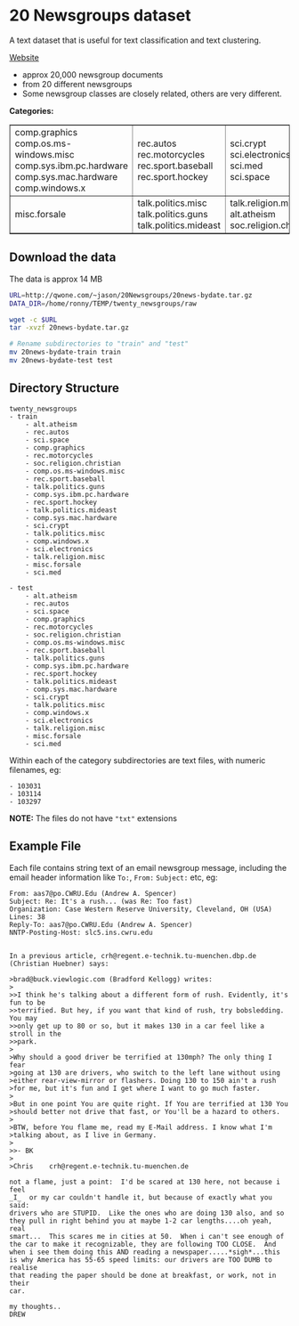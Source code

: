 # 20 Newsgroups dataset

A text dataset that is useful for text classification and text clustering.


[Website](http://qwone.com/~jason/20Newsgroups/)

- approx 20,000 newsgroup documents
- from 20 different newsgroups
- Some newsgroup classes are closely related, others are very different.

**Categories:**

<table border="1">
<tbody><tr>
<td>comp.graphics<br>comp.os.ms-windows.misc<br>comp.sys.ibm.pc.hardware<br>comp.sys.mac.hardware<br>comp.windows.x</td>
<td>rec.autos<br>rec.motorcycles<br>rec.sport.baseball<br>rec.sport.hockey</td>
<td>sci.crypt<br>sci.electronics<br>sci.med<br>sci.space</td>
</tr><tr>
<td>misc.forsale</td>
<td>talk.politics.misc<br>talk.politics.guns<br>talk.politics.mideast</td>
<td>talk.religion.misc<br>alt.atheism<br>soc.religion.christian</td>
</tr>
</tbody></table>

## Download the data

The data is approx 14 MB

```sh
URL=http://qwone.com/~jason/20Newsgroups/20news-bydate.tar.gz
DATA_DIR=/home/ronny/TEMP/twenty_newsgroups/raw

wget -c $URL
tar -xvzf 20news-bydate.tar.gz

# Rename subdirectories to "train" and "test"
mv 20news-bydate-train train
mv 20news-bydate-test test
```

## Directory Structure
```
twenty_newsgroups
- train
    - alt.atheism
    - rec.autos
    - sci.space
    - comp.graphics
    - rec.motorcycles
    - soc.religion.christian
    - comp.os.ms-windows.misc
    - rec.sport.baseball
    - talk.politics.guns
    - comp.sys.ibm.pc.hardware
    - rec.sport.hockey
    - talk.politics.mideast
    - comp.sys.mac.hardware
    - sci.crypt
    - talk.politics.misc
    - comp.windows.x
    - sci.electronics
    - talk.religion.misc
    - misc.forsale
    - sci.med

- test
    - alt.atheism
    - rec.autos
    - sci.space
    - comp.graphics
    - rec.motorcycles
    - soc.religion.christian
    - comp.os.ms-windows.misc
    - rec.sport.baseball
    - talk.politics.guns
    - comp.sys.ibm.pc.hardware
    - rec.sport.hockey
    - talk.politics.mideast
    - comp.sys.mac.hardware
    - sci.crypt
    - talk.politics.misc
    - comp.windows.x
    - sci.electronics
    - talk.religion.misc
    - misc.forsale
    - sci.med
```

Within each of the category subdirectories are text files, with numeric filenames, eg:

```
- 103031
- 103114
- 103297
```

**NOTE:** The files do not have `"txt"` extensions

## Example File

Each file contains string text of an email newsgroup message, including the email header information like `To:`, `From:` `Subject:` etc, eg:

```
From: aas7@po.CWRU.Edu (Andrew A. Spencer)
Subject: Re: It's a rush... (was Re: Too fast)
Organization: Case Western Reserve University, Cleveland, OH (USA)
Lines: 38
Reply-To: aas7@po.CWRU.Edu (Andrew A. Spencer)
NNTP-Posting-Host: slc5.ins.cwru.edu


In a previous article, crh@regent.e-technik.tu-muenchen.dbp.de (Christian Huebner) says:

>brad@buck.viewlogic.com (Bradford Kellogg) writes:
>
>>I think he's talking about a different form of rush. Evidently, it's fun to be
>>terrified. But hey, if you want that kind of rush, try bobsledding. You may
>>only get up to 80 or so, but it makes 130 in a car feel like a stroll in the
>>park.
>
>Why should a good driver be terrified at 130mph? The only thing I fear
>going at 130 are drivers, who switch to the left lane without using
>either rear-view-mirror or flashers. Doing 130 to 150 ain't a rush
>for me, but it's fun and I get where I want to go much faster.
>
>But in one point You are quite right. If You are terrified at 130 You
>should better not drive that fast, or You'll be a hazard to others.
>
>BTW, before You flame me, read my E-Mail address. I know what I'm
>talking about, as I live in Germany.
>
>>- BK
>
>Chris    crh@regent.e-technik.tu-muenchen.de

not a flame, just a point:  I'd be scared at 130 here, not because i feel
_I_  or my car couldn't handle it, but because of exactly what you said:
drivers who are STUPID.  Like the ones who are doing 130 also, and so
they pull in right behind you at maybe 1-2 car lengths....oh yeah, real
smart...  This scares me in cities at 50.  When i can't see enough of
the car to make it recognizable, they are following TOO CLOSE.  And
when i see them doing this AND reading a newspaper.....*sigh*...this
is why America has 55-65 speed limits: our drivers are TOO DUMB to realise
that reading the paper should be done at breakfast, or work, not in their
car.

my thoughts..
DREW
```


